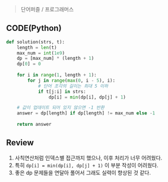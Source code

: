 > 단어퍼즐 / 프로그래머스

## CODE(Python)
```python
def solution(strs, t):
    length = len(t)
    max_num = int(1e9)
    dp = [max_num] * (length + 1)
    dp[0] = 0 
    
    for i in range(1, length + 1):
        for j in range(max(0, i - 5), i):  
            # 단어 조각의 길이는 최대 5 이하
            if t[j:i] in strs:
                dp[i] = min(dp[i], dp[j] + 1)

    # 값이 업데이트 되어 있지 않으면 -1 반환            
    answer = dp[length] if dp[length] != max_num else -1
    
    return answer

```

## Review
1. 사칙연산처럼 인덱스별 접근까지 했으나, 이후 처리가 너무 어려웠다.
2. 특히 `dp[i] = min(dp[i], dp[j] + 1)` 이 부분 작성이 어려웠다.
3. 좋은 dp 문제들을 연달아 풀어서 그래도 실력이 향상된 것 같다.